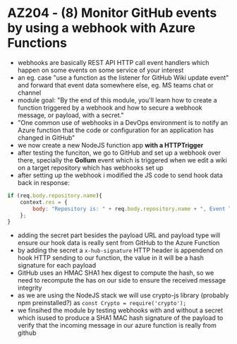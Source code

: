 # AZ204 - (8) Monitor GitHub events by using a webhook with Azure Functions

- webhooks are basically REST API HTTP call event handlers which happen on some events on some service of your interest
- an eg. case "use a function as the listener for GitHub Wiki update event" and forward that event data somewhere else, eg. MS teams chat or channel
- module goal: "By the end of this module, you'll learn how to create a function triggered by a webhook and how to secure a webhook message, or payload, with a secret."
- "One common use of webhooks in a DevOps environment is to notify an Azure function that the code or configuration for an application has changed in GitHub"
- we now create a new NodeJS function app **with a HTTPTrigger**
- after testing the funciton, we go to GitHub and set up a webhook over there, specially the __Gollum__ event which is triggered when we edit a wiki on a target repository which has webhooks set up
- after setting up the webhook i modified the JS code to send hook data back in response:

```javascript
if (req.body.repository.name){
    context.res = {
        body: "Repository is: " + req.body.repository.name + ", Event Type is: " + req.headers['x-github-event']
    };
}
```

- adding the secret part besides the payload URL and payload type will ensure our hook data is really sent from GitHub to the Azure Function
- by adding the secret a `x-hub-signature` HTTP header is appendend on hook HTTP sending to our function, the value in it will be a hash signature for each payload
- GitHub uses an HMAC SHA1 hex digest to compute the hash, so we need to recompute the has on our side to ensure the received message integrity
- as we are using the NodeJS stack we will use crypto-js library (probably npm preinstalled?) as `const Crypto = require('crypto');`
- we finsihed the module by testing webhooks with and without a secret which isused to produce a SHA1 MAC hash signature of the payload to verify that the incoming message in our azure function is really from github
